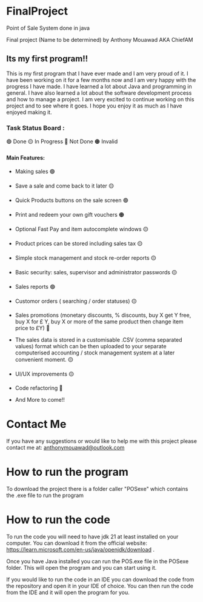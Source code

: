 # FinalProject
Point of Sale System done in java

Final project (Name to be determined) by Anthony Mouawad AKA ChiefAM

## Its my first program!!
This is my first program that I have ever made and I am very proud of it. I have been working on it for a few months now and I am very happy with the progress I have made. I have learned a lot about Java and programming in general. I have also learned a lot about the software development process and how to manage a project. I am very excited to continue working on this project and to see where it goes. I hope you enjoy it as much as I have enjoyed making it.
### Task Status Board :

🟢 Done
🟡 In Progress
🔴 Not Done
🟠 Invalid

#### Main Features:
- Making sales 🟢
- Save a sale and come back to it later 🟡
- Quick Products buttons on the sale screen 🟢
- Print and redeem your own gift vouchers 🟠
- Optional Fast Pay and item autocomplete windows 🟡
- Product prices can be stored including sales tax 🟡
- Simple stock management and stock re-order reports 🟡
- Basic security: sales, supervisor and administrator passwords 🟡
- Sales reports 🟢
- Customor orders ( searching / order statuses) 🟡
- Sales promotions (monetary discounts, % discounts, buy X get Y free, buy X for £ Y, buy X or more of the same product then change item price to £Y) 🔴
- The sales data is stored in a customisable .CSV (comma separated values) format which can be then uploaded to your separate computerised accounting / stock management system at a later convenient moment. 🟡
- UI/UX improvements 🟡
- Code refactoring 🔴

- And More to come!!





# Contact Me 
If you have any suggestions or would like to help me with this project please contact me at: anthonymouawad@outlook.com


# How to run the program
To download the project there is a folder caller "POSexe" which contains the .exe file to run the program

# How to run the code
To run the code you will need to have jdk 21 at least  installed on your computer. You can download it from the official website: https://learn.microsoft.com/en-us/java/openjdk/download .

Once you have Java installed you can run the POS.exe file in the POSexe folder. This will open the program and you can start using it.

If you would like to run the code in an IDE you can download the code from the repository and open it in your IDE of choice. You can then run the code from the IDE and it will open the program for you.
